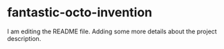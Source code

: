 # fantastic-octo-invention
I am editing the README file. Adding some more details about the project description.
